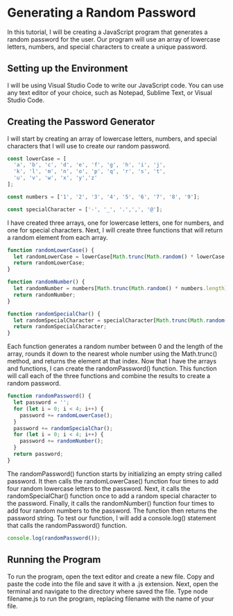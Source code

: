 # Generating a Random Password
In this tutorial, I will be creating a JavaScript program that generates a random password for the user.
Our program will use an array of lowercase letters, numbers, and special characters to create a unique password.

## Setting up the Environment
I will be using Visual Studio Code to write our JavaScript code. 
You can use any text editor of your choice, such as Notepad, Sublime Text, or Visual Studio Code.

## Creating the Password Generator
I will start by creating an array of lowercase letters, numbers, and special characters that I will use to create our random password.
```javascript
const lowerCase = [
  'a', 'b', 'c', 'd', 'e', 'f', 'g', 'h', 'i', 'j',
  'k', 'l', 'm', 'n', 'o', 'p', 'q', 'r', 's', 't', 
  'u', 'v', 'w', 'x', 'y','z'
];

const numbers = ['1', '2', '3', '4', '5', '6', '7', '8', '9'];

const specialCharacter = ['-', '_', '.',',', '@'];
```
I have created three arrays, one for lowercase letters, one for numbers, and one for special characters.
Next, I will create three functions that will return a random element from each array.
```javascript
function randomLowerCase() {
  let randomLowerCase = lowerCase[Math.trunc(Math.random() * lowerCase.length)];
  return randomLowerCase;
}

function randomNumber() {
  let randomNumber = numbers[Math.trunc(Math.random() * numbers.length)];
  return randomNumber;
}

function randomSpecialChar() {
  let randomSpecialCharacter = specialCharacter[Math.trunc(Math.random() * specialCharacter.length)];
  return randomSpecialCharacter;
}
```
Each function generates a random number between 0 and the length of the array, 
rounds it down to the nearest whole number using the Math.trunc() method, and returns the element at that index.
Now that I have the arrays and functions, I can create the randomPassword() function. 
This function will call each of the three functions and combine the results to create a random password.
```javascript
function randomPassword() {
  let password = '';
  for (let i = 0; i < 4; i++) {
    password += randomLowerCase();
  }
  password += randomSpecialChar();
  for (let i = 0; i < 4; i++) {
    password += randomNumber();
  }
  return password;
}
```
The randomPassword() function starts by initializing an empty string called password. It then calls the randomLowerCase() function four times to 
add four random lowercase letters to the password.
Next, it calls the randomSpecialChar() function once to add a random special character to the password.
Finally, it calls the randomNumber() function four times to add four random numbers to the password.
The function then returns the password string.
To test our function, I will add a console.log() statement that calls the randomPassword() function.
```javascript
console.log(randomPassword());
```
## Running the Program
To run the program, open the text editor and create a new file. Copy and paste the code into the file and save it with a .js extension.
Next, open the terminal and navigate to the directory where saved the file.
Type node filename.js to run the program, replacing filename with the name of your file.
